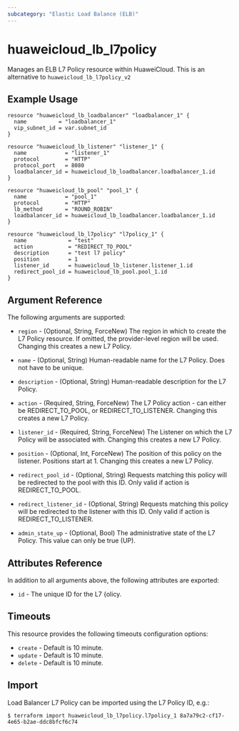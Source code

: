 ```yaml
---
subcategory: "Elastic Load Balance (ELB)"
---
```


# huaweicloud_lb_l7policy

Manages an ELB L7 Policy resource within HuaweiCloud.
This is an alternative to `huaweicloud_lb_l7policy_v2`

## Example Usage

```hcl
resource "huaweicloud_lb_loadbalancer" "loadbalancer_1" {
  name          = "loadbalancer_1"
  vip_subnet_id = var.subnet_id
}

resource "huaweicloud_lb_listener" "listener_1" {
  name            = "listener_1"
  protocol        = "HTTP"
  protocol_port   = 8080
  loadbalancer_id = huaweicloud_lb_loadbalancer.loadbalancer_1.id
}

resource "huaweicloud_lb_pool" "pool_1" {
  name            = "pool_1"
  protocol        = "HTTP"
  lb_method       = "ROUND_ROBIN"
  loadbalancer_id = huaweicloud_lb_loadbalancer.loadbalancer_1.id
}

resource "huaweicloud_lb_l7policy" "l7policy_1" {
  name             = "test"
  action           = "REDIRECT_TO_POOL"
  description      = "test l7 policy"
  position         = 1
  listener_id      = huaweicloud_lb_listener.listener_1.id
  redirect_pool_id = huaweicloud_lb_pool.pool_1.id
}
```

## Argument Reference

The following arguments are supported:

* `region` - (Optional, String, ForceNew) The region in which to create the L7 Policy resource.
    If omitted, the provider-level region will be used.
    Changing this creates a new L7 Policy.

* `name` - (Optional, String) Human-readable name for the L7 Policy. Does not have
    to be unique.

* `description` - (Optional, String) Human-readable description for the L7 Policy.

* `action` - (Required, String, ForceNew) The L7 Policy action - can either be REDIRECT\_TO\_POOL,
    or REDIRECT\_TO\_LISTENER. Changing this creates a new L7 Policy.

* `listener_id` - (Required, String, ForceNew) The Listener on which the L7 Policy will be associated with.
    Changing this creates a new L7 Policy.

* `position` - (Optional, Int, ForceNew) The position of this policy on the listener. Positions start at 1. Changing this creates a new L7 Policy.

* `redirect_pool_id` - (Optional, String) Requests matching this policy will be redirected to the
    pool with this ID. Only valid if action is REDIRECT\_TO\_POOL.

* `redirect_listener_id` - (Optional, String) Requests matching this policy will be redirected to the listener with this ID. Only valid if action is REDIRECT\_TO\_LISTENER.

* `admin_state_up` - (Optional, Bool) The administrative state of the L7 Policy.
    This value can only be true (UP).

## Attributes Reference

In addition to all arguments above, the following attributes are exported:

* `id` - The unique ID for the L7 {olicy.

## Timeouts
This resource provides the following timeouts configuration options:
* `create` - Default is 10 minute.
* `update` - Default is 10 minute.
* `delete` - Default is 10 minute.

## Import

Load Balancer L7 Policy can be imported using the L7 Policy ID, e.g.:

```
$ terraform import huaweicloud_lb_l7policy.l7policy_1 8a7a79c2-cf17-4e65-b2ae-ddc8bfcf6c74
```
